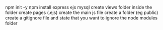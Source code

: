 npm init -y
npm install express ejs mysql
create views folder
inside the folder create pages (.ejs)
create the main js file
create a folder (eg public)
create a gitignore file and state that you want to ignore the node modules folder